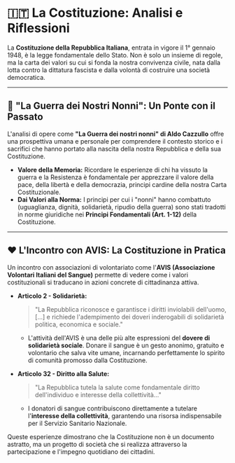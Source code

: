 # 🇮🇹 La Costituzione: Analisi e Riflessioni

La **Costituzione della Repubblica Italiana**, entrata in vigore il 1° gennaio 1948, è la legge fondamentale dello Stato. Non è solo un insieme di regole, ma la carta dei valori su cui si fonda la nostra convivenza civile, nata dalla lotta contro la dittatura fascista e dalla volontà di costruire una società democratica.

---

## 📖 "La Guerra dei Nostri Nonni": Un Ponte con il Passato

L'analisi di opere come **"La Guerra dei nostri nonni" di Aldo Cazzullo** offre una prospettiva umana e personale per comprendere il contesto storico e i sacrifici che hanno portato alla nascita della nostra Repubblica e della sua Costituzione.
*   **Valore della Memoria:** Ricordare le esperienze di chi ha vissuto la guerra e la Resistenza è fondamentale per apprezzare il valore della pace, della libertà e della democrazia, principi cardine della nostra Carta Costituzionale.
*   **Dai Valori alla Norma:** I principi per cui i "nonni" hanno combattuto (uguaglianza, dignità, solidarietà, ripudio della guerra) sono stati tradotti in norme giuridiche nei **Principi Fondamentali (Art. 1-12)** della Costituzione.

---

## ❤️ L'Incontro con AVIS: La Costituzione in Pratica

Un incontro con associazioni di volontariato come l'**AVIS (Associazione Volontari Italiani del Sangue)** permette di vedere come i valori costituzionali si traducano in azioni concrete di cittadinanza attiva.

*   **Articolo 2 - Solidarietà:**
    > "La Repubblica riconosce e garantisce i diritti inviolabili dell'uomo, [...] e richiede l'adempimento dei doveri inderogabili di solidarietà politica, economica e sociale."
    *   L'attività dell'AVIS è una delle più alte espressioni del **dovere di solidarietà sociale**. Donare il sangue è un gesto anonimo, gratuito e volontario che salva vite umane, incarnando perfettamente lo spirito di comunità promosso dalla Costituzione.

*   **Articolo 32 - Diritto alla Salute:**
    > "La Repubblica tutela la salute come fondamentale diritto dell'individuo e interesse della collettività..."
    *   I donatori di sangue contribuiscono direttamente a tutelare l'**interesse della collettività**, garantendo una risorsa indispensabile per il Servizio Sanitario Nazionale.

Queste esperienze dimostrano che la Costituzione non è un documento astratto, ma un progetto di società che si realizza attraverso la partecipazione e l'impegno quotidiano dei cittadini.
